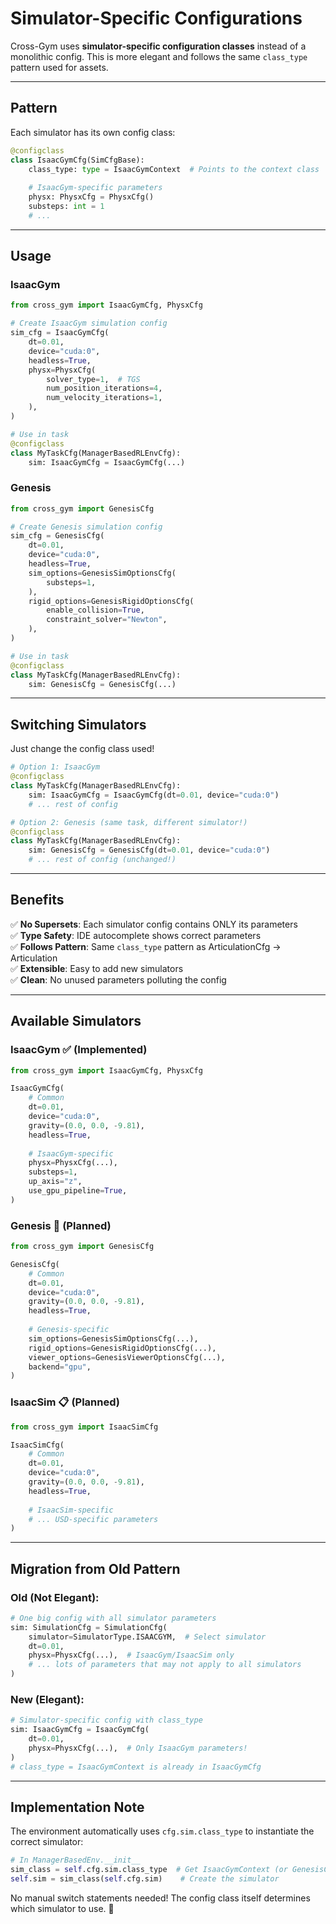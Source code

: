 # Simulator-Specific Configurations

Cross-Gym uses **simulator-specific configuration classes** instead of a monolithic config. This is more elegant and
follows the same `class_type` pattern used for assets.

---

## Pattern

Each simulator has its own config class:

```python
@configclass
class IsaacGymCfg(SimCfgBase):
    class_type: type = IsaacGymContext  # Points to the context class
    
    # IsaacGym-specific parameters
    physx: PhysxCfg = PhysxCfg()
    substeps: int = 1
    # ...
```

---

## Usage

### IsaacGym

```python
from cross_gym import IsaacGymCfg, PhysxCfg

# Create IsaacGym simulation config
sim_cfg = IsaacGymCfg(
    dt=0.01,
    device="cuda:0",
    headless=True,
    physx=PhysxCfg(
        solver_type=1,  # TGS
        num_position_iterations=4,
        num_velocity_iterations=1,
    ),
)

# Use in task
@configclass
class MyTaskCfg(ManagerBasedRLEnvCfg):
    sim: IsaacGymCfg = IsaacGymCfg(...)
```

### Genesis

```python
from cross_gym import GenesisCfg

# Create Genesis simulation config
sim_cfg = GenesisCfg(
    dt=0.01,
    device="cuda:0",
    headless=True,
    sim_options=GenesisSimOptionsCfg(
        substeps=1,
    ),
    rigid_options=GenesisRigidOptionsCfg(
        enable_collision=True,
        constraint_solver="Newton",
    ),
)

# Use in task
@configclass  
class MyTaskCfg(ManagerBasedRLEnvCfg):
    sim: GenesisCfg = GenesisCfg(...)
```

---

## Switching Simulators

Just change the config class used!

```python
# Option 1: IsaacGym
@configclass
class MyTaskCfg(ManagerBasedRLEnvCfg):
    sim: IsaacGymCfg = IsaacGymCfg(dt=0.01, device="cuda:0")
    # ... rest of config

# Option 2: Genesis (same task, different simulator!)
@configclass
class MyTaskCfg(ManagerBasedRLEnvCfg):
    sim: GenesisCfg = GenesisCfg(dt=0.01, device="cuda:0")
    # ... rest of config (unchanged!)
```

---

## Benefits

✅ **No Supersets**: Each simulator config contains ONLY its parameters  
✅ **Type Safety**: IDE autocomplete shows correct parameters  
✅ **Follows Pattern**: Same `class_type` pattern as ArticulationCfg → Articulation  
✅ **Extensible**: Easy to add new simulators  
✅ **Clean**: No unused parameters polluting the config

---

## Available Simulators

### IsaacGym ✅ (Implemented)

```python
from cross_gym import IsaacGymCfg, PhysxCfg

IsaacGymCfg(
    # Common
    dt=0.01,
    device="cuda:0",
    gravity=(0.0, 0.0, -9.81),
    headless=True,
    
    # IsaacGym-specific
    physx=PhysxCfg(...),
    substeps=1,
    up_axis="z",
    use_gpu_pipeline=True,
)
```

### Genesis 🚧 (Planned)

```python
from cross_gym import GenesisCfg

GenesisCfg(
    # Common
    dt=0.01,
    device="cuda:0",
    gravity=(0.0, 0.0, -9.81),
    headless=True,
    
    # Genesis-specific
    sim_options=GenesisSimOptionsCfg(...),
    rigid_options=GenesisRigidOptionsCfg(...),
    viewer_options=GenesisViewerOptionsCfg(...),
    backend="gpu",
)
```

### IsaacSim 📋 (Planned)

```python
from cross_gym import IsaacSimCfg

IsaacSimCfg(
    # Common
    dt=0.01,
    device="cuda:0",
    gravity=(0.0, 0.0, -9.81),
    headless=True,
    
    # IsaacSim-specific  
    # ... USD-specific parameters
)
```

---

## Migration from Old Pattern

### Old (Not Elegant):

```python
# One big config with all simulator parameters
sim: SimulationCfg = SimulationCfg(
    simulator=SimulatorType.ISAACGYM,  # Select simulator
    dt=0.01,
    physx=PhysxCfg(...),  # IsaacGym/IsaacSim only
    # ... lots of parameters that may not apply to all simulators
)
```

### New (Elegant):

```python
# Simulator-specific config with class_type
sim: IsaacGymCfg = IsaacGymCfg(
    dt=0.01,
    physx=PhysxCfg(...),  # Only IsaacGym parameters!
)
# class_type = IsaacGymContext is already in IsaacGymCfg
```

---

## Implementation Note

The environment automatically uses `cfg.sim.class_type` to instantiate the correct simulator:

```python
# In ManagerBasedEnv.__init__
sim_class = self.cfg.sim.class_type  # Get IsaacGymContext (or GenesisContext, etc.)
self.sim = sim_class(self.cfg.sim)    # Create the simulator
```

No manual switch statements needed! The config class itself determines which simulator to use. 🎯

